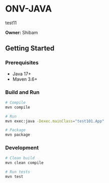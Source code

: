 # ONV-JAVA

test11

**Owner:** Shibam

## Getting Started

### Prerequisites
- Java 17+
- Maven 3.6+

### Build and Run
```bash
# Compile
mvn compile

# Run
mvn exec:java -Dexec.mainClass="test101.App"

# Package
mvn package
```

### Development
```bash
# Clean build
mvn clean compile

# Run tests
mvn test
```
